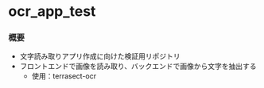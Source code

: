 # ocr_app_test
### 概要
 - 文字読み取りアプリ作成に向けた検証用リポジトリ
 - フロントエンドで画像を読み取り、バックエンドで画像から文字を抽出する
   - 使用：terrasect-ocr
